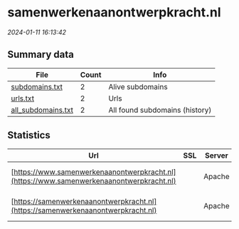 # samenwerkenaanontwerpkracht.nl
*2024-01-11 16:13:42*
## Summary data


| File       | Count | Info |
|------------|-------|------|
|[subdomains.txt](/data/samenwerkenaanontwerpkracht.nl/subdomains.txt)|2|Alive subdomains|
|[urls.txt](/data/samenwerkenaanontwerpkracht.nl/urls.txt)|2|Urls|
|[all_subdomains.txt](/data/samenwerkenaanontwerpkracht.nl/all_subdomains.txt)|2|All found subdomains (history)|


## Statistics


| Url | SSL | Server | Cookie | HSTS | CSP | XFO | XXP | RP | Tech |Title |
|------------|-------|------|------|------|------|------|------|------|------|------|
|[https://www.samenwerkenaanontwerpkracht.nl](https://www.samenwerkenaanontwerpkracht.nl)| |Apache| | | | | | :white_check_mark: |Apache HTTP Server|Domein niet gevo...|
|[https://samenwerkenaanontwerpkracht.nl](https://samenwerkenaanontwerpkracht.nl)| |Apache| | | | | | :white_check_mark: |Apache HTTP Server|Domein niet gevo...|